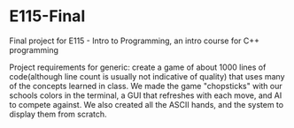 # E115-Final
Final project for E115 - Intro to Programming, an intro course for C++ programming

Project requirements for generic: create a game of about 1000 lines of code(although line count is usually not indicative of quality) that uses many of the concepts learned in class. We made the game "chopsticks" with our schools colors in the terminal, a GUI that refreshes with each move, and AI to compete against. We also created all the ASCII hands, and the system to display them from scratch.
